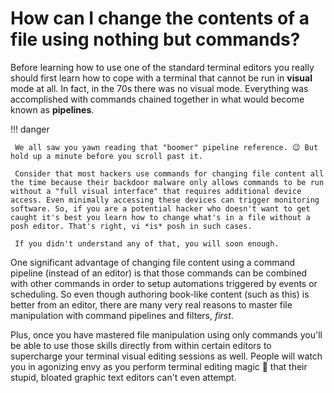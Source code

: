 # How can I change the contents of a file using nothing but commands?

Before learning how to use one of the standard terminal editors you really should first learn how to cope with a terminal that cannot be run in **visual** mode at all. In fact, in the 70s there was no visual mode. Everything was accomplished with commands chained together in what would become known as **pipelines**.

!!! danger

     We all saw you yawn reading that "boomer" pipeline reference. 😉 But hold up a minute before you scroll past it.

     Consider that most hackers use commands for changing file content all the time because their backdoor malware only allows commands to be run without a "full visual interface" that requires additional device access. Even minimally accessing these devices can trigger monitoring software. So, if you are a potential hacker who doesn't want to get caught it's best you learn how to change what's in a file without a posh editor. That's right, vi *is* posh in such cases.

     If you didn't understand any of that, you will soon enough.

One significant advantage of changing file content using a command pipeline (instead of an editor) is that those commands can be combined with other commands in order to setup automations triggered by events or scheduling. So even though authoring book-like content (such as this) is better from an editor, there are many very real reasons to master file manipulation with command pipelines and filters, *first*.

Plus, once you have mastered file manipulation using only commands you'll be able to use those skills directly from within certain editors to supercharge your terminal visual editing sessions as well. People will watch you in agonizing envy as you perform terminal editing magic 🧙 that their stupid, bloated graphic text editors can't even attempt.
